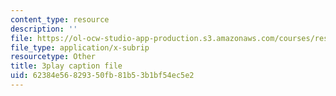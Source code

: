 ```yaml
---
content_type: resource
description: ''
file: https://ol-ocw-studio-app-production.s3.amazonaws.com/courses/res-tll-004-stem-concept-videos-fall-2013/62384e56829350fb81b53b1bf54ec5e2_0BDi0d1j7u0.vtt
file_type: application/x-subrip
resourcetype: Other
title: 3play caption file
uid: 62384e56-8293-50fb-81b5-3b1bf54ec5e2
---
```

